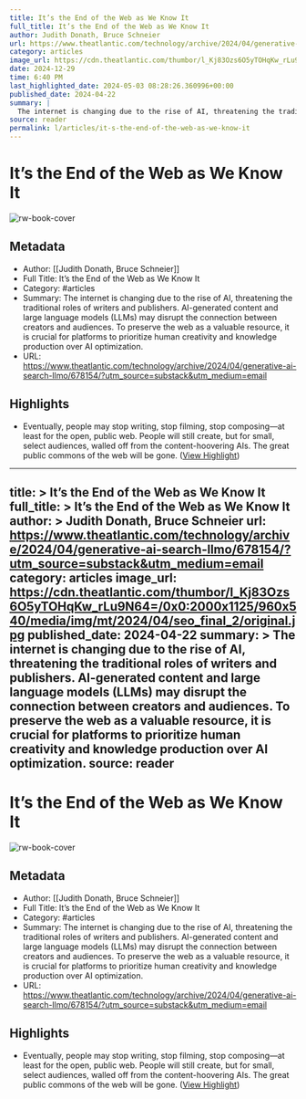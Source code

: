```yaml
---
title: It’s the End of the Web as We Know It
full_title: It’s the End of the Web as We Know It
author: Judith Donath, Bruce Schneier
url: https://www.theatlantic.com/technology/archive/2024/04/generative-ai-search-llmo/678154/?utm_source=substack&utm_medium=email
category: articles
image_url: https://cdn.theatlantic.com/thumbor/l_Kj83Ozs6O5yTOHqKw_rLu9N64=/0x0:2000x1125/960x540/media/img/mt/2024/04/seo_final_2/original.jpg
date: 2024-12-29
time: 6:40 PM
last_highlighted_date: 2024-05-03 08:28:26.360996+00:00
published_date: 2024-04-22
summary: |
  The internet is changing due to the rise of AI, threatening the traditional roles of writers and publishers. AI-generated content and large language models (LLMs) may disrupt the connection between creators and audiences. To preserve the web as a valuable resource, it is crucial for platforms to prioritize human creativity and knowledge production over AI optimization.
source: reader
permalink: l/articles/it-s-the-end-of-the-web-as-we-know-it
---
```

# It’s the End of the Web as We Know It

![rw-book-cover](https://cdn.theatlantic.com/thumbor/l_Kj83Ozs6O5yTOHqKw_rLu9N64=/0x0:2000x1125/960x540/media/img/mt/2024/04/seo_final_2/original.jpg)

## Metadata
- Author: [[Judith Donath, Bruce Schneier]]
- Full Title: It’s the End of the Web as We Know It
- Category: #articles
- Summary: The internet is changing due to the rise of AI, threatening the traditional roles of writers and publishers. AI-generated content and large language models (LLMs) may disrupt the connection between creators and audiences. To preserve the web as a valuable resource, it is crucial for platforms to prioritize human creativity and knowledge production over AI optimization.
- URL: https://www.theatlantic.com/technology/archive/2024/04/generative-ai-search-llmo/678154/?utm_source=substack&utm_medium=email

## Highlights
- Eventually, people may stop writing, stop filming, stop composing—at least for the open, public web. People will still create, but for small, select audiences, walled off from the content-hoovering AIs. The great public commons of the web will be gone. ([View Highlight](https://read.readwise.io/read/01hwys38y8fe16bn0mh7pq3p18))


---
title: >
  It’s the End of the Web as We Know It
full_title: >
  It’s the End of the Web as We Know It
author: >
  Judith Donath, Bruce Schneier
url: https://www.theatlantic.com/technology/archive/2024/04/generative-ai-search-llmo/678154/?utm_source=substack&utm_medium=email
category: articles
image_url: https://cdn.theatlantic.com/thumbor/l_Kj83Ozs6O5yTOHqKw_rLu9N64=/0x0:2000x1125/960x540/media/img/mt/2024/04/seo_final_2/original.jpg
published_date: 2024-04-22
summary: >
  The internet is changing due to the rise of AI, threatening the traditional roles of writers and publishers. AI-generated content and large language models (LLMs) may disrupt the connection between creators and audiences. To preserve the web as a valuable resource, it is crucial for platforms to prioritize human creativity and knowledge production over AI optimization.
source: reader
---
# It’s the End of the Web as We Know It

![rw-book-cover](https://cdn.theatlantic.com/thumbor/l_Kj83Ozs6O5yTOHqKw_rLu9N64=/0x0:2000x1125/960x540/media/img/mt/2024/04/seo_final_2/original.jpg)

## Metadata
- Author: [[Judith Donath, Bruce Schneier]]
- Full Title: It’s the End of the Web as We Know It
- Category: #articles
- Summary: The internet is changing due to the rise of AI, threatening the traditional roles of writers and publishers. AI-generated content and large language models (LLMs) may disrupt the connection between creators and audiences. To preserve the web as a valuable resource, it is crucial for platforms to prioritize human creativity and knowledge production over AI optimization.
- URL: https://www.theatlantic.com/technology/archive/2024/04/generative-ai-search-llmo/678154/?utm_source=substack&utm_medium=email

## Highlights
- Eventually, people may stop writing, stop filming, stop composing—at least for the open, public web. People will still create, but for small, select audiences, walled off from the content-hoovering AIs. The great public commons of the web will be gone. ([View Highlight](https://read.readwise.io/read/01hwys38y8fe16bn0mh7pq3p18))


